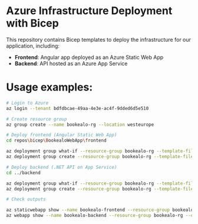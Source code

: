 # Azure Infrastructure Deployment with Bicep

This repository contains Bicep templates to deploy the infrastructure for our application, including:

- **Frontend**: Angular app deployed as an Azure Static Web App  
- **Backend**: API hosted as an Azure App Service

# Usage examples:

```bash
# Login to Azure
az login --tenant bdfdbcae-49aa-4e3e-ac4f-9dded6d5e510

# Create resource group
az group create --name bookealo-rg --location westeurope

# Deploy frontend (Angular Static Web App)
cd repos\bicep\BookealoWebApp\frontend

az deployment group what-if --resource-group bookealo-rg --template-file frontend.bicep --parameters @frontend.parameters.dev.json
az deployment group create --resource-group bookealo-rg --template-file frontend.bicep --parameters @frontend.parameters.dev.json

# Deploy backend (.NET API on App Service)
cd ../backend

az deployment group what-if --resource-group bookealo-rg --template-file backend.bicep --parameters @parameters.dev.json
az deployment group create --resource-group bookealo-rg --template-file backend.bicep --parameters @parameters.dev.json

# Check outputs

az staticwebapp show --name bookealo-frontend --resource-group bookealo-rg --query defaultHostname
az webapp show --name bookealo-backend --resource-group bookealo-rg --query defaultHostName